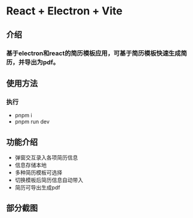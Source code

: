 # React + Electron + Vite

## 介绍
### 基于electron和react的简历模板应用，可基于简历模板快速生成简历，并导出为pdf。

## 使用方法
### 执行
- pnpm i 
- pnpm run dev

## 功能介绍
- 弹窗交互录入各项简历信息
- 信息存储本地
- 多种简历模板可选择
- 切换模板后简历信息自动带入
- 简历可导出生成pdf

## 部分截图